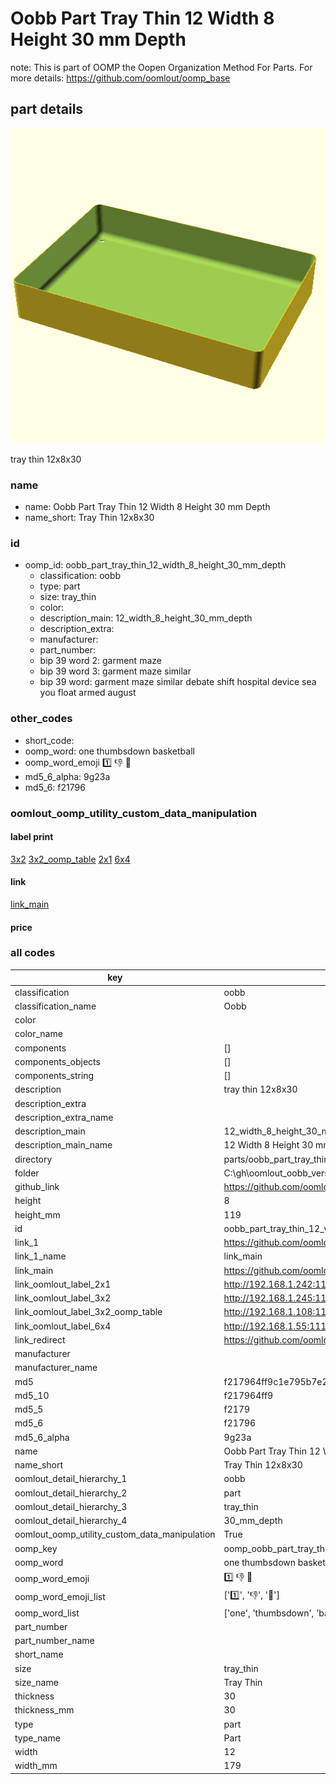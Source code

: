 # Oobb Part Tray Thin 12 Width 8 Height 30 mm Depth  

note: This is part of OOMP the Oopen Organization Method For Parts. For more details: https://github.com/oomlout/oomp_base

##  part details
  

[![](3dpr.png)](3dpr.png)

tray thin 12x8x30



### name
* name: Oobb Part Tray Thin 12 Width 8 Height 30 mm Depth
* name_short: Tray Thin 12x8x30 
### id
* oomp_id: oobb_part_tray_thin_12_width_8_height_30_mm_depth
  * classification: oobb
  * type: part
  * size: tray_thin
  * color: 
  * description_main: 12_width_8_height_30_mm_depth
  * description_extra: 
  * manufacturer: 
  * part_number: 
  * bip 39 word 2: garment maze
  * bip 39 word 3: garment maze similar
  * bip 39 word: garment maze similar debate shift hospital device sea you float armed august

### other_codes
* short_code: 
* oomp_word: one thumbsdown basketball
* oomp_word_emoji :one: :thumbsdown: :basketball:
* md5_6_alpha: 9g23a
* md5_6: f21796






### oomlout_oomp_utility_custom_data_manipulation
#### label print
[3x2](http://192.168.1.245:1112/?label=oomp%209g23a)
[3x2_oomp_table](http://192.168.1.108:1112/?label=oomp%209g23a)
[2x1](http://192.168.1.242:1112/?label=oomp%209g23a)
[6x4](http://192.168.1.55:1112/?label=oomp%209g23a)    

#### link

[link_main](https://github.com/oomlout/oomlout_oobb_version_4_generated_parts/tree/main/navigation_oomp/oobb/part/tray_thin/12_width_8_height_30_mm_depth/part)                              

#### price







### all codes 
| key | value |  
| --- | --- |  
| classification | oobb |  
| classification_name | Oobb |  
| color |  |  
| color_name |  |  
| components | [] |  
| components_objects | [] |  
| components_string | [] |  
| description | tray thin 12x8x30 |  
| description_extra |  |  
| description_extra_name |  |  
| description_main | 12_width_8_height_30_mm_depth |  
| description_main_name | 12 Width 8 Height 30 mm Depth |  
| directory | parts/oobb_part_tray_thin_12_width_8_height_30_mm_depth |  
| folder | C:\gh\oomlout_oobb_version_4_generated_parts\parts\oobb_part_tray_thin_12_width_8_height_30_mm_depth |  
| github_link | https://github.com/oomlout/oomlout_oomp_part_src/tree/main/parts/oobb_part_tray_thin_12_width_8_height_30_mm_depth |  
| height | 8 |  
| height_mm | 119 |  
| id | oobb_part_tray_thin_12_width_8_height_30_mm_depth |  
| link_1 | https://github.com/oomlout/oomlout_oobb_version_4_generated_parts/tree/main/navigation_oomp/oobb/part/tray_thin/12_width_8_height_30_mm_depth/part |  
| link_1_name | link_main |  
| link_main | https://github.com/oomlout/oomlout_oobb_version_4_generated_parts/tree/main/navigation_oomp/oobb/part/tray_thin/12_width_8_height_30_mm_depth/part |  
| link_oomlout_label_2x1 | http://192.168.1.242:1112/?label=oomp%209g23a |  
| link_oomlout_label_3x2 | http://192.168.1.245:1112/?label=oomp%209g23a |  
| link_oomlout_label_3x2_oomp_table | http://192.168.1.108:1112/?label=oomp%209g23a |  
| link_oomlout_label_6x4 | http://192.168.1.55:1112/?label=oomp%209g23a |  
| link_redirect | https://github.com/oomlout/oomlout_oobb_version_4_generated_parts/tree/main/parts/oobb_tray_thin_12_08_30 |  
| manufacturer |  |  
| manufacturer_name |  |  
| md5 | f217964ff9c1e795b7e2e38591e262ff |  
| md5_10 | f217964ff9 |  
| md5_5 | f2179 |  
| md5_6 | f21796 |  
| md5_6_alpha | 9g23a |  
| name | Oobb Part Tray Thin 12 Width 8 Height 30 mm Depth |  
| name_short | Tray Thin 12x8x30  |  
| oomlout_detail_hierarchy_1 | oobb |  
| oomlout_detail_hierarchy_2 | part |  
| oomlout_detail_hierarchy_3 | tray_thin |  
| oomlout_detail_hierarchy_4 | 30_mm_depth |  
| oomlout_oomp_utility_custom_data_manipulation | True |  
| oomp_key | oomp_oobb_part_tray_thin_12_width_8_height_30_mm_depth |  
| oomp_word | one thumbsdown basketball |  
| oomp_word_emoji | :one: :thumbsdown: :basketball: |  
| oomp_word_emoji_list | [':one:', ':thumbsdown:', ':basketball:'] |  
| oomp_word_list | ['one', 'thumbsdown', 'basketball'] |  
| part_number |  |  
| part_number_name |  |  
| short_name |  |  
| size | tray_thin |  
| size_name | Tray Thin |  
| thickness | 30 |  
| thickness_mm | 30 |  
| type | part |  
| type_name | Part |  
| width | 12 |  
| width_mm | 179 |  
